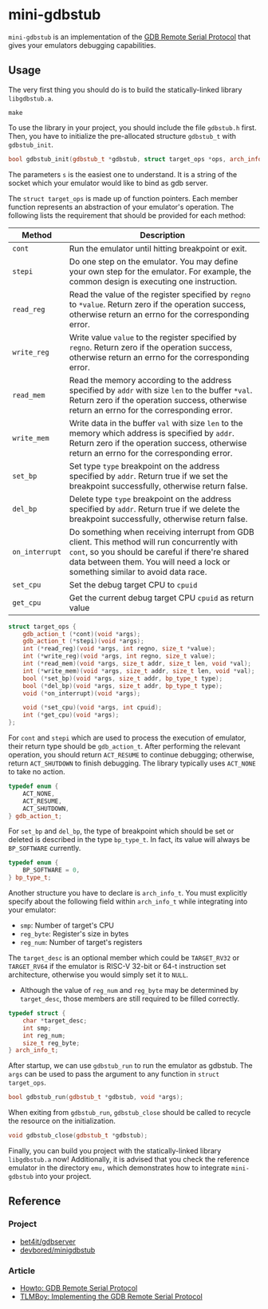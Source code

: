 # mini-gdbstub

`mini-gdbstub` is an implementation of the
[GDB Remote Serial Protocol](https://sourceware.org/gdb/onlinedocs/gdb/Remote-Protocol.html)
that gives your emulators debugging capabilities.

## Usage

The very first thing you should do is to build the statically-linked library `libgdbstub.a`.
```
make
```

To use the library in your project, you should include the file `gdbstub.h` first.
Then, you have to initialize the pre-allocated structure `gdbstub_t` with `gdbstub_init`.

```cpp
bool gdbstub_init(gdbstub_t *gdbstub, struct target_ops *ops, arch_info_t arch, char *s);
```

The parameters `s` is the easiest one to understand. It is a string of the socket
which your emulator would like to bind as gdb server.

The `struct target_ops` is made up of function pointers. Each member function represents an
abstraction of your emulator's operation. The following lists the requirement
that should be provided for each method:

Method         | Description
---------------|------------------
`cont`         | Run the emulator until hitting breakpoint or exit.
`stepi`        | Do one step on the emulator. You may define your own step for the emulator. For example, the common design is executing one instruction.
`read_reg`     | Read the value of the register specified by `regno` to `*value`. Return zero if the operation success, otherwise return an errno for the corresponding error.
`write_reg`    | Write value `value` to the register specified by `regno`. Return zero if the operation success, otherwise return an errno for the corresponding error.
`read_mem`     | Read the memory according to the address specified by `addr` with size `len` to the buffer `*val`. Return zero if the operation success, otherwise return an errno for the corresponding error.
`write_mem`    | Write data in the buffer `val` with size `len` to the memory which address is specified by `addr`. Return zero if the operation success, otherwise return an errno for the corresponding error.
`set_bp`       | Set type `type` breakpoint on the address specified by `addr`. Return true if we set the breakpoint successfully, otherwise return false.
`del_bp`       | Delete type `type` breakpoint on the address specified by `addr`. Return true if we delete the breakpoint successfully, otherwise return false.
`on_interrupt` | Do something when receiving interrupt from GDB client. This method will run concurrently with `cont`, so you should be careful if there're shared data between them. You will need a lock or something similar to avoid data race.
`set_cpu`      | Set the debug target CPU to `cpuid`
`get_cpu`      | Get the current debug target CPU `cpuid` as return value

```cpp
struct target_ops {
    gdb_action_t (*cont)(void *args);
    gdb_action_t (*stepi)(void *args);
    int (*read_reg)(void *args, int regno, size_t *value);
    int (*write_reg)(void *args, int regno, size_t value);
    int (*read_mem)(void *args, size_t addr, size_t len, void *val);
    int (*write_mem)(void *args, size_t addr, size_t len, void *val);
    bool (*set_bp)(void *args, size_t addr, bp_type_t type);
    bool (*del_bp)(void *args, size_t addr, bp_type_t type);
    void (*on_interrupt)(void *args);

    void (*set_cpu)(void *args, int cpuid);
    int (*get_cpu)(void *args);
};
```

For `cont` and `stepi` which are used to process the execution of emulator, their return type
should be `gdb_action_t`. After performing the relevant operation, you should return `ACT_RESUME`
to continue debugging; otherwise, return `ACT_SHUTDOWN` to finish debugging. The library
typically uses `ACT_NONE` to take no action.

```cpp
typedef enum {
    ACT_NONE,
    ACT_RESUME,
    ACT_SHUTDOWN,
} gdb_action_t;
```

For `set_bp` and `del_bp`, the type of breakpoint which should be set or deleted is described
in the type `bp_type_t`. In fact, its value will always be `BP_SOFTWARE` currently.

```cpp
typedef enum {
    BP_SOFTWARE = 0,
} bp_type_t;
```

Another structure you have to declare is `arch_info_t`. You must explicitly specify about the
following field within `arch_info_t` while integrating into your emulator:
* `smp`: Number of target's CPU
* `reg_byte`: Register's size in bytes
* `reg_num`: Number of target's registers

The `target_desc` is an optional member which could be
`TARGET_RV32` or `TARGET_RV64` if the emulator is RISC-V 32-bit or 64-t instruction set architecture,
otherwise you would simply set it to `NULL`.
* Although the value of `reg_num` and `reg_byte` may be determined by `target_desc`, those
members are still required to be filled correctly.

```cpp
typedef struct {
    char *target_desc;
    int smp;
    int reg_num;
    size_t reg_byte;
} arch_info_t;
```

After startup, we can use `gdbstub_run` to run the emulator as gdbstub. The `args`
can be used to pass the argument to any function in `struct target_ops`.

```cpp
bool gdbstub_run(gdbstub_t *gdbstub, void *args);
```

When exiting from `gdbstub_run`, `gdbstub_close` should be called to recycle the resource on
the initialization.

```cpp
void gdbstub_close(gdbstub_t *gdbstub);
```

Finally, you can build you project with the statically-linked library `libgdbstub.a` now!
Additionally, it is advised that you check the reference emulator in the directory `emu,` which
demonstrates how to integrate `mini-gdbstub` into your project.

## Reference
### Project
* [bet4it/gdbserver](https://github.com/bet4it/gdbserver)
* [devbored/minigdbstub](https://github.com/devbored/minigdbstub)
### Article
* [Howto: GDB Remote Serial Protocol](https://www.embecosm.com/appnotes/ean4/embecosm-howto-rsp-server-ean4-issue-2.html)
* [TLMBoy: Implementing the GDB Remote Serial Protocol](https://www.chciken.com/tlmboy/2022/04/03/gdb-z80.html)
